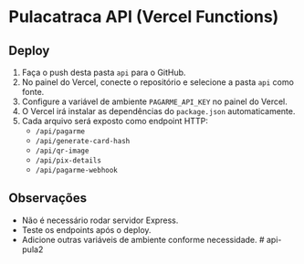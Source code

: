 # Pulacatraca API (Vercel Functions)

## Deploy

1. Faça o push desta pasta `api` para o GitHub.
2. No painel do Vercel, conecte o repositório e selecione a pasta `api` como fonte.
3. Configure a variável de ambiente `PAGARME_API_KEY` no painel do Vercel.
4. O Vercel irá instalar as dependências do `package.json` automaticamente.
5. Cada arquivo será exposto como endpoint HTTP:
   - `/api/pagarme`
   - `/api/generate-card-hash`
   - `/api/qr-image`
   - `/api/pix-details`
   - `/api/pagarme-webhook`

## Observações
- Não é necessário rodar servidor Express.
- Teste os endpoints após o deploy.
- Adicione outras variáveis de ambiente conforme necessidade.
#   a p i - p u l a 2  
 